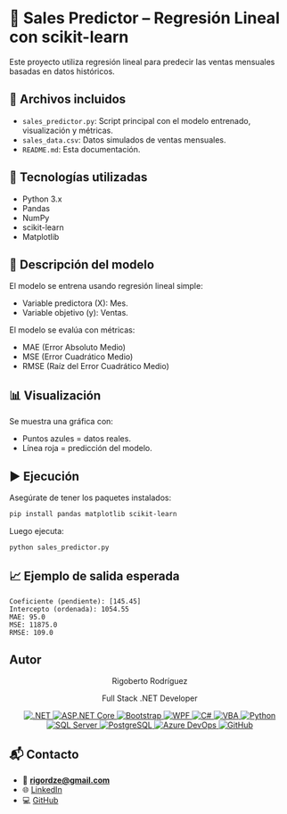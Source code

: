 # 🧠 Sales Predictor – Regresión Lineal con scikit-learn

Este proyecto utiliza regresión lineal para predecir las ventas mensuales basadas en datos históricos. 

## 📁 Archivos incluidos
- `sales_predictor.py`: Script principal con el modelo entrenado, visualización y métricas.
- `sales_data.csv`: Datos simulados de ventas mensuales.
- `README.md`: Esta documentación.

## 🚀 Tecnologías utilizadas
- Python 3.x
- Pandas
- NumPy
- scikit-learn
- Matplotlib

## 🔢 Descripción del modelo
El modelo se entrena usando regresión lineal simple:
- Variable predictora (X): Mes.
- Variable objetivo (y): Ventas.

El modelo se evalúa con métricas:
- MAE (Error Absoluto Medio)
- MSE (Error Cuadrático Medio)
- RMSE (Raíz del Error Cuadrático Medio)

## 📊 Visualización
Se muestra una gráfica con:
- Puntos azules = datos reales.
- Línea roja = predicción del modelo.

## ▶️ Ejecución
Asegúrate de tener los paquetes instalados:
```bash
pip install pandas matplotlib scikit-learn
```

Luego ejecuta:
```bash
python sales_predictor.py
```

## 📈 Ejemplo de salida esperada

```
Coeficiente (pendiente): [145.45]
Intercepto (ordenada): 1054.55
MAE: 95.0
MSE: 11875.0
RMSE: 109.0
```


## Autor
<p align="center">
Rigoberto Rodríguez 
</p>
<p align="center">
Full Stack .NET Developer 
</p>

<p align="center">
  <a href="https://dotnet.microsoft.com/" target="_blank">
    <img alt=".NET" src="https://img.shields.io/badge/.NET-512BD4?style=for-the-badge&logo=.net&logoColor=white" />
  </a>
  <a href="https://dotnet.microsoft.com/apps/aspnet" target="_blank">
    <img alt="ASP.NET Core" src="https://img.shields.io/badge/ASP.NET_Core-512BD4?style=for-the-badge&logo=dotnet&logoColor=white" />
  </a>
  <a href="https://getbootstrap.com/" target="_blank">
    <img alt="Bootstrap" src="https://img.shields.io/badge/Bootstrap-563D7C?style=for-the-badge&logo=bootstrap&logoColor=white" />
  </a>
  <a href="https://learn.microsoft.com/en-us/dotnet/desktop/wpf/" target="_blank">
    <img alt="WPF" src="https://img.shields.io/badge/WPF-512BD4?style=for-the-badge&logo=windows&logoColor=white" />
  </a>
  <a href="https://learn.microsoft.com/en-us/dotnet/csharp/" target="_blank">
    <img alt="C#" src="https://img.shields.io/badge/C%23-239120?style=for-the-badge&logo=csharp&logoColor=white" />
  </a>
  <a href="https://docs.microsoft.com/en-us/office/vba/api/overview/excel" target="_blank">
    <img alt="VBA" src="https://img.shields.io/badge/VBA-1E77B0?style=for-the-badge&logo=microsoft-excel&logoColor=white" />
  </a>
  <a href="https://www.python.org/" target="_blank">
    <img alt="Python" src="https://img.shields.io/badge/Python-3776AB?style=for-the-badge&logo=python&logoColor=white" />
  </a>
  <a href="https://www.microsoft.com/en-us/sql-server" target="_blank">
    <img alt="SQL Server" src="https://img.shields.io/badge/SQL_Server-D92F2F?style=for-the-badge&logo=microsoft-sql-server&logoColor=white" />
  </a>
  <a href="https://www.postgresql.org/" target="_blank">
    <img alt="PostgreSQL" src="https://img.shields.io/badge/PostgreSQL-316192?style=for-the-badge&logo=postgresql&logoColor=white" />
  </a>
  <a href="https://azure.microsoft.com/services/devops/" target="_blank">
    <img alt="Azure DevOps" src="https://img.shields.io/badge/Azure_DevOps-0078D7?style=for-the-badge&logo=azure-devops&logoColor=white" />
  </a>
  <a href="https://github.com/" target="_blank">
    <img alt="GitHub" src="https://img.shields.io/badge/GitHub-181717?style=for-the-badge&logo=github&logoColor=white" />
  </a>
</p>

## 📬 Contacto

- 📧 **rigordze@gmail.com**
- 🌐 [LinkedIn](https://www.linkedin.com/in/rigoberto-rodriguez-dev/)
- 💻 [GitHub](https://github.com/rigordze-stack/rigordze-stack)
